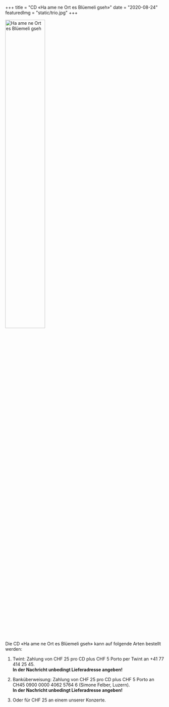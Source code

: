 +++
title = "CD «Ha ame ne Ort es Blüemeli gseh»"
date = "2020-08-24"
featuredImg = "static/trio.jpg"
+++

<img src="/static/cd1.jpg" alt="Ha ame ne Ort es Blüemeli gseh" width="50%">


Die CD «Ha ame ne Ort es Blüemeli gseh» kann auf folgende Arten bestellt werden:

1. Twint: Zahlung von CHF 25 pro CD plus CHF 5 Porto per Twint an +41 77 414 25 45.<br>**In der Nachricht unbedingt Lieferadresse angeben!**

2. Banküberweisung: Zahlung von CHF 25 pro CD plus CHF 5 Porto an CH45 0900 0000 4062 5764 6 (Simone Felber, Luzern).<br>**In der Nachricht unbedingt Lieferadresse angeben!**

3. Oder für CHF 25 an einem unserer Konzerte.
